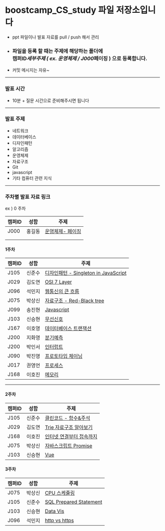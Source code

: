 # boostcamp_CS_study 파일 저장소입니다

-   ppt 파일이나 발표 자료를 pull / push 해서 관리

-   ### 파일을 등록 할 때는 주제에 해당하는 폴더에 <br> 캠퍼ID*세부주제 ( ex. 운영체제 / J000*페이징 ) 으로 등록합니다.

-   커밋 메시지는 자유~

---

### 발표 시간

-   10분 + 질문 시간으로 준비해주시면 됩니다

---

### 발표 주제

-   네트워크
-   데이터베이스
-   디자인패턴
-   알고리즘
-   운영체제
-   자료구조
-   Git
-   javascript
-   기타 컴퓨터 관련 지식

---

### 주차별 발표 자료 링크

ex ) 0 주차

| 캠퍼ID | 성함   | 주제                                                                                                                                                               |
| ------ | ------ | ------------------------------------------------------------------------------------------------------------------------------------------------------------------ |
| J000   | 홍길동 | [운영체제- 페이징](https://github.com/SSH1997/boostcamp_CS_study_files/blob/master/5.%20%EC%9A%B4%EC%98%81%EC%B2%B4%EC%A0%9C/J000_%ED%8E%98%EC%9D%B4%EC%A7%95.txt) |
|        |        |                                                                                                                                                                    |
|        |        |                                                                                                                                                                    |

#### 1주차

| 캠퍼ID | 성함   | 주제                                                                                                                                                                                                                      |
| ------ | ------ | ------------------------------------------------------------------------------------------------------------------------------------------------------------------------------------------------------------------------- |
| J105   | 신준수 | [디자인패턴 - Singleton in JavaScript](https://github.com/SSH1997/boostcamp_CS_study_files/blob/master/3.%20%EB%94%94%EC%9E%90%EC%9D%B8%ED%8C%A8%ED%84%B4/J105_Singleton%20in%20JavaScript.pdf)                           |
| J029   | 김도연 | [OSI 7 Layer](https://github.com/SSH1997/boostcamp_CS_study_files/blob/master/1.%20%EB%84%A4%ED%8A%B8%EC%9B%8C%ED%81%AC/J029_OSI7layer.pdf)                                                                               |
| J096   | 석민지 | [웹통신의 큰 흐름](https://github.com/SSH1997/boostcamp_CS_study_files/blob/master/1.%20%EB%84%A4%ED%8A%B8%EC%9B%8C%ED%81%AC/J096_%EC%9B%B9%20%ED%86%B5%EC%8B%A0%EC%9D%98%20%ED%81%B0%20%ED%9D%90%EB%A6%84.pptx)          |
| J075   | 박상신 | [자료구조 - Red-Black tree](https://github.com/SSH1997/boostcamp_CS_study_files/blob/master/6.%20자료구조/red-black-tree-J075박상신.pdf)                                                                            |
| J099   | 송진현 | [Javascript](https://github.com/SSH1997/boostcamp_CS_study_files/blob/master/8.%20Javascript/J099_%EC%9D%B4%EB%B2%A4%ED%8A%B8%EB%A3%A8%ED%94%84.pdf)                                                                      |
| J103   | 신승현 | [무선신호](https://github.com/SSH1997/boostcamp_CS_study_files/blob/master/1.%20%EB%84%A4%ED%8A%B8%EC%9B%8C%ED%81%AC/J103_RemoteSignal.pptx)                                                                              |
| J167   | 이호영 | [데이터베이스 트랜잭션](https://github.com/SSH1997/boostcamp_CS_study_files/blob/master/2.%20%EB%8D%B0%EC%9D%B4%ED%84%B0%EB%B2%A0%EC%9D%B4%EC%8A%A4/J167_%ED%8A%B8%EB%9E%9C%EC%9E%AD%EC%85%98.pptx)                       |
| J200   | 지화영 | [분기예측](https://github.com/SSH1997/boostcamp_CS_study_files/blob/master/9.%20%EA%B8%B0%ED%83%80%20%EC%BB%B4%ED%93%A8%ED%84%B0%20%EA%B4%80%EB%A0%A8%20%EC%A7%80%EC%8B%9D/J200_%EB%B6%84%EA%B8%B0%EC%98%88%EC%B8%A1.pdf) |
| J200   | 박인서 | [인터럽트](https://github.com/SSH1997/boostcamp_CS_study_files/blob/master/5.%20%EC%9A%B4%EC%98%81%EC%B2%B4%EC%A0%9C/Interrupt.md)                                                                                        |
| J090   | 박진영 | [프로토타입 체이닝](https://github.com/SSH1997/boostcamp_CS_study_files/blob/master/8.%20Javascript/J090_Prototype_Chaining.pdf)                                                                                          |
| J017   | 권영언 | [프로세스](https://github.com/SSH1997/boostcamp_CS_study_files/blob/master/5.%20%EC%9A%B4%EC%98%81%EC%B2%B4%EC%A0%9C/J017_process.md)                                                                                     |
| J168   | 이호진 | [메모리](https://github.com/SSH1997/boostcamp_CS_study_files/blob/master/5.%20%EC%9A%B4%EC%98%81%EC%B2%B4%EC%A0%9C/J168_%EB%A9%94%EB%AA%A8%EB%A6%AC.pptx)                                                                 |

---

#### 2주차

| 캠퍼ID | 성함   | 주제                                                                                                                                                                                                                                                                          |
| ------ | ------ | ----------------------------------------------------------------------------------------------------------------------------------------------------------------------------------------------------------------------------------------------------------------------------- |
| J105   | 신준수 | [클린코드 - 함수&주석](https://github.com/SSH1997/boostcamp_CS_study_files/blob/master/9.%20%EA%B8%B0%ED%83%80%20%EC%BB%B4%ED%93%A8%ED%84%B0%20%EA%B4%80%EB%A0%A8%20%EC%A7%80%EC%8B%9D/J105_%ED%81%B4%EB%A6%B0%EC%BD%94%EB%93%9C_%ED%95%A8%EC%88%98%26%EC%A3%BC%EC%84%9D.pdf) |
| J029   | 김도연 | [Trie 자료구조 알아보기](https://github.com/SSH1997/boostcamp_CS_study_files/blob/master/6.%20%EC%9E%90%EB%A3%8C%EA%B5%AC%EC%A1%B0/J029_Trie.pdf)                                                                                                                             |
| J168   | 이호진 | [인터넷 연결부터 접속까지](https://github.com/SSH1997/boostcamp_CS_study_files/blob/master/1.%20%EB%84%A4%ED%8A%B8%EC%9B%8C%ED%81%AC/J168_%EC%9D%B8%ED%84%B0%EB%84%B7%EC%97%B0%EA%B2%B0%EB%B6%80%ED%84%B0%EC%A0%91%EC%86%8D%EA%B9%8C%EC%A7%80.pptx)                           |
| J075   | 박상신 | [자바스크립트 Promise](https://github.com/SSH1997/boostcamp_CS_study_files/blob/master/8.%20Javascript/J075%20Javascript-Promise%20AsyncAwait.pdf)                                                                                                                            |
| J103   | 신승현 | [Vue](https://github.com/SSH1997/boostcamp_CS_study_files/blob/master/1.%20%EB%84%A4%ED%8A%B8%EC%9B%8C%ED%81%AC/J103_RemoteSignal.pptx)                                                                                                                                       |

#### 3주차

| 캠퍼ID | 성함   | 주제                                                                                                                                                                                          |
| ------ | ------ | --------------------------------------------------------------------------------------------------------------------------------------------------------------------------------------------- |
| J075   | 박상신 | [CPU 스케쥴링](https://github.com/SSH1997/boostcamp_CS_study_files/blob/master/5.%20운영체제/J075-CPUScheduling.pdf)                                                                          |
| J105   | 신준수 | [SQL Prepared Statement](https://github.com/SSH1997/boostcamp_CS_study_files/blob/master/2.%20%EB%8D%B0%EC%9D%B4%ED%84%B0%EB%B2%A0%EC%9D%B4%EC%8A%A4/J105_Prepared%20Statement.md)            |
| J103   | 신승현 | [Data Vis](https://github.com/SSH1997/boostcamp_CS_study_files/blob/master/9.%20%EA%B8%B0%ED%83%80%20%EC%BB%B4%ED%93%A8%ED%84%B0%20%EA%B4%80%EB%A0%A8%20%EC%A7%80%EC%8B%9D/J103_Datavis.pptx) |
| J096   | 석민지 | [http vs https](https://github.com/SSH1997/boostcamp_CS_study_files/blob/master/1.%20%EB%84%A4%ED%8A%B8%EC%9B%8C%ED%81%AC/J096_http%20vs%20https.pptx)                                        |

